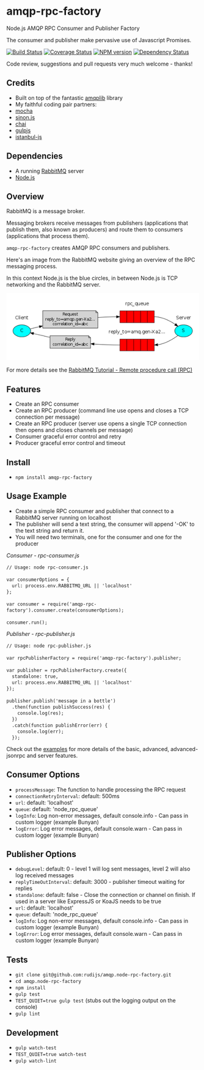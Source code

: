 amqp-rpc-factory
================

Node.js AMQP RPC Consumer and Publisher Factory

The consumer and publisher make pervasive use of Javascript Promises.

[![Build Status](https://travis-ci.org/rudijs/amqp.node-rpc-factory.svg?branch=master)](https://travis-ci.org/rudijs/amqp.node-rpc-factory)
[![Coverage Status](https://coveralls.io/repos/rudijs/amqp.node-rpc-factory/badge.png?branch=master)](https://coveralls.io/r/rudijs/amqp.node-rpc-factory?branch=master)
[![NPM version](https://badge.fury.io/js/amqp-rpc-factory.svg)](http://badge.fury.io/js/amqp-rpc-factory)
[![Dependency Status](https://gemnasium.com/rudijs/amqp.node-rpc-factory.svg)](https://gemnasium.com/rudijs/amqp.node-rpc-factory)

Code review, suggestions and pull requests very much welcome - thanks!

## Credits

- Built on top of the fantastic [amqplib](https://github.com/squaremo/amqp.node) library
- My faithful coding pair partners:
- [mocha](http://visionmedia.github.io/mocha/)
- [sinon.js](http://sinonjs.org/)
- [chai](http://chaijs.com/)
- [gulpjs](http://gulpjs.com/)
- [istanbul-js](http://gotwarlost.github.io/istanbul/)

## Dependencies

- A running [RabbitMQ](http://www.rabbitmq.com/) server
- [Node.js](http://nodejs.org/)

## Overview

RabbitMQ is a message broker.

Messaging brokers receive messages from publishers (applications that publish them, also known as producers) and route them to consumers (applications that process them).

`amqp-rpc-factory` creates AMQP RPC consumers and publishers.

Here's an image from the RabbitMQ website giving an overview of the RPC messaging process.

In this context Node.js is the blue circles, in between Node.js is TCP networking and the RabbitMQ server.

![RPC Overview](examples/images/python-six.png)

For more details see the [RabbitMQ Tutorial - Remote procedure call (RPC)](https://www.rabbitmq.com/tutorials/tutorial-six-python.html)

## Features

- Create an RPC consumer
- Create an RPC producer (command line use opens and closes a TCP connection per message)
- Create an RPC producer (server use opens a single TCP connection then opens and closes channels per message)
- Consumer graceful error control and retry
- Producer graceful error control and timeout

## Install

- `npm install amqp-rpc-factory`

## Usage Example

- Create a simple RPC consumer and publisher that connect to a RabbitMQ server running on localhost
- The publisher will send a text string, the consumer will append '-OK' to the text string and return it.
- You will need two terminals, one for the consumer and one for the producer

*Consumer - rpc-consumer.js*

    // Usage: node rpc-consumer.js

    var consumerOptions = {
      url: process.env.RABBITMQ_URL || 'localhost'
    };

    var consumer = require('amqp-rpc-factory').consumer.create(consumerOptions);

    consumer.run();

*Publisher - rpc-publisher.js*

    // Usage: node rpc-publisher.js

    var rpcPublisherFactory = require('amqp-rpc-factory').publisher;

    var publisher = rpcPublisherFactory.create({
      standalone: true,
      url: process.env.RABBITMQ_URL || 'localhost'
    });

    publisher.publish('message in a bottle')
      .then(function publishSuccess(res) {
        console.log(res);
      })
      .catch(function publishError(err) {
        console.log(err);
      });

Check out the [examples](examples) for more details of the basic, advanced, advanced-jsonrpc and server features.

## Consumer Options

- `processMessage`: The function to handle processing the RPC request
- `connectionRetryInterval`: default: 500ms
- `url`: default: 'localhost'
- `queue`: default: 'node_rpc_queue'
- `logInfo`: Log non-error messages, default console.info - Can pass in custom logger (example Bunyan)
- `logError`: Log error messages, default console.warn - Can pass in custom logger (example Bunyan)

## Publisher Options

- `debugLevel`: default: 0 - level 1 will log sent messages, level 2 will also log received messages
- `replyTimeOutInterval`: default: 3000 - publisher timeout waiting for replies
- `standalone`: default: false - Close the connection or channel on finish. If used in a server like ExpressJS or KoaJS needs to be true
- `url`: default: 'localhost'
- `queue`: default: 'node_rpc_queue'
- `logInfo`: Log non-error messages, default console.info - Can pass in custom logger (example Bunyan)
- `logError`: Log error messages, default console.warn - Can pass in custom logger (example Bunyan)

## Tests

- `git clone git@github.com:rudijs/amqp.node-rpc-factory.git`
- `cd amqp.node-rpc-factory`
- `npm install`
- `gulp test`
- `TEST_QUIET=true gulp test` (stubs out the logging output on the console)
- `gulp lint`

## Development

- `gulp watch-test`
- `TEST_QUIET=true watch-test`
- `gulp watch-lint`
